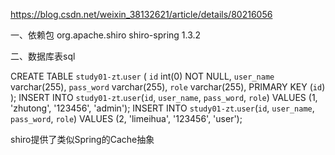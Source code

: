 https://blog.csdn.net/weixin_38132621/article/details/80216056

一、依赖包 
<dependency>
    <groupId>org.apache.shiro</groupId>
    <artifactId>shiro-spring</artifactId>
    <version>1.3.2</version>
</dependency>

二、数据库表sql

CREATE TABLE `study01-zt`.`user`  (
  `id` int(0) NOT NULL,
  `user_name` varchar(255),
  `pass_word` varchar(255),
  `role` varchar(255),
  PRIMARY KEY (`id`)
);
INSERT INTO `study01-zt`.`user`(`id`, `user_name`, `pass_word`, `role`) VALUES (1, 'zhutong', '123456', 'admin');
INSERT INTO `study01-zt`.`user`(`id`, `user_name`, `pass_word`, `role`) VALUES (2, 'limeihua', '123456', 'user');



shiro提供了类似Spring的Cache抽象








